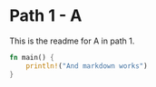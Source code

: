 # Path 1 - A

This is the readme for A in path 1.

```rust
fn main() {
    println!("And markdown works")
}
```
